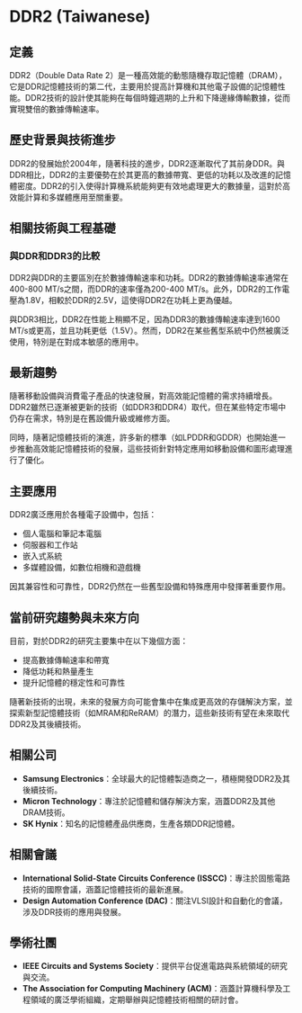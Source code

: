 # DDR2 (Taiwanese)

## 定義
DDR2（Double Data Rate 2）是一種高效能的動態隨機存取記憶體（DRAM），它是DDR記憶體技術的第二代，主要用於提高計算機和其他電子設備的記憶體性能。DDR2技術的設計使其能夠在每個時鐘週期的上升和下降邊緣傳輸數據，從而實現雙倍的數據傳輸速率。

## 歷史背景與技術進步
DDR2的發展始於2004年，隨著科技的進步，DDR2逐漸取代了其前身DDR。與DDR相比，DDR2的主要優勢在於其更高的數據帶寬、更低的功耗以及改進的記憶體密度。DDR2的引入使得計算機系統能夠更有效地處理更大的數據量，這對於高效能計算和多媒體應用至關重要。

## 相關技術與工程基礎
### 與DDR和DDR3的比較
DDR2與DDR的主要區別在於數據傳輸速率和功耗。DDR2的數據傳輸速率通常在400-800 MT/s之間，而DDR的速率僅為200-400 MT/s。此外，DDR2的工作電壓為1.8V，相較於DDR的2.5V，這使得DDR2在功耗上更為優越。

與DDR3相比，DDR2在性能上稍顯不足，因為DDR3的數據傳輸速率達到1600 MT/s或更高，並且功耗更低（1.5V）。然而，DDR2在某些舊型系統中仍然被廣泛使用，特別是在對成本敏感的應用中。

## 最新趨勢
隨著移動設備與消費電子產品的快速發展，對高效能記憶體的需求持續增長。DDR2雖然已逐漸被更新的技術（如DDR3和DDR4）取代，但在某些特定市場中仍存在需求，特別是在舊設備升級或維修方面。

同時，隨著記憶體技術的演進，許多新的標準（如LPDDR和GDDR）也開始進一步推動高效能記憶體技術的發展，這些技術針對特定應用如移動設備和圖形處理進行了優化。

## 主要應用
DDR2廣泛應用於各種電子設備中，包括：
- 個人電腦和筆記本電腦
- 伺服器和工作站
- 嵌入式系統
- 多媒體設備，如數位相機和遊戲機

因其兼容性和可靠性，DDR2仍然在一些舊型設備和特殊應用中發揮著重要作用。

## 當前研究趨勢與未來方向
目前，對於DDR2的研究主要集中在以下幾個方面：
- 提高數據傳輸速率和帶寬
- 降低功耗和熱量產生
- 提升記憶體的穩定性和可靠性

隨著新技術的出現，未來的發展方向可能會集中在集成更高效的存儲解決方案，並探索新型記憶體技術（如MRAM和ReRAM）的潛力，這些新技術有望在未來取代DDR2及其後續技術。

## 相關公司
- **Samsung Electronics**：全球最大的記憶體製造商之一，積極開發DDR2及其後續技術。
- **Micron Technology**：專注於記憶體和儲存解決方案，涵蓋DDR2及其他DRAM技術。
- **SK Hynix**：知名的記憶體產品供應商，生產各類DDR記憶體。

## 相關會議
- **International Solid-State Circuits Conference (ISSCC)**：專注於固態電路技術的國際會議，涵蓋記憶體技術的最新進展。
- **Design Automation Conference (DAC)**：關注VLSI設計和自動化的會議，涉及DDR技術的應用與發展。

## 學術社團
- **IEEE Circuits and Systems Society**：提供平台促進電路與系統領域的研究與交流。
- **The Association for Computing Machinery (ACM)**：涵蓋計算機科學及工程領域的廣泛學術組織，定期舉辦與記憶體技術相關的研討會。